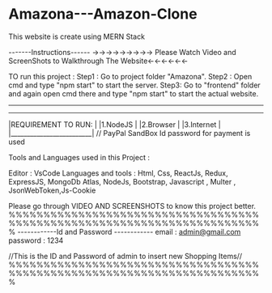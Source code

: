 # Amazona---Amazon-Clone
This website is create using MERN Stack

-------Instructions------
->->->->->->->->-> Please Watch Video and ScreenShots to Walkthrough The Website<-<-<-<-<-<-

TO run this project :
Step1 : Go to project folder "Amazona".
Step2 : Open cmd and type "npm start" to start the server.
Step3: Go to "frontend" folder and again open cmd there and type "npm start" to start the actual website.

--------------------------
__________________________
|REQUIREMENT TO RUN:      |
|1.NodeJS                 |
|2.Browser		  |
|3.Internet		  |
|_________________________|
// PayPal SandBox Id password for payment is used

Tools and Languages used in this Project :

Editor : VsCode
Languages and tools : Html, Css, ReactJs, Redux, ExpressJS, MongoDb Atlas, NodeJs,  Bootstrap, Javascript , Multer , JsonWebToken,Js-Cookie 


Please go through VIDEO AND SCREENSHOTS to know this project better.
%%%%%%%%%%%%%%%%%%%%%%%%%%%%%%%%%%%%%%%%%%%%%%%%%%%%%%%%%%%%%%%%%%%%%%%%%
------------Id and Password ------------
email    : admin@gmail.com
password : 1234

//This is the ID and Password of admin to insert new Shopping Items//
%%%%%%%%%%%%%%%%%%%%%%%%%%%%%%%%%%%%%%%%%%%%%%%%%%%%%%%%%%%%%%%%%%%%%%%%%


